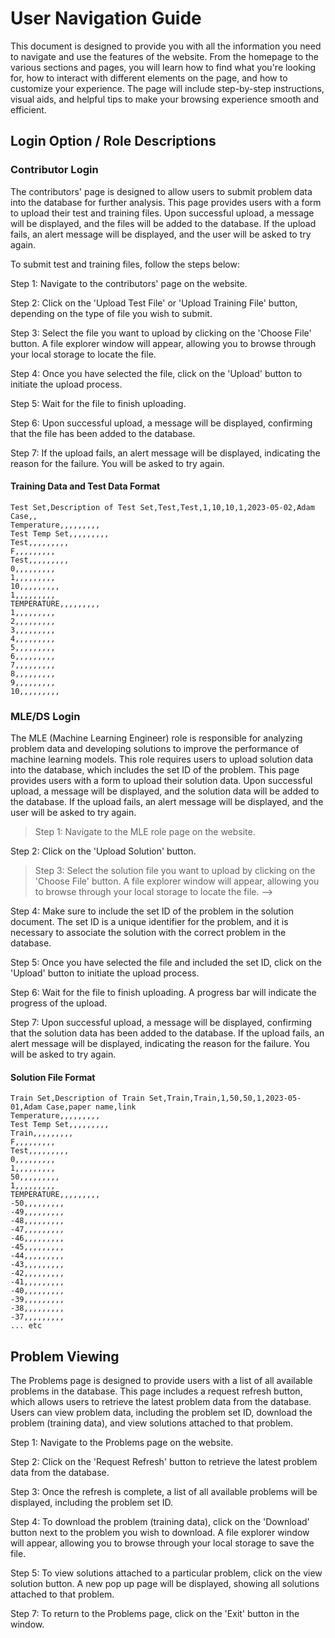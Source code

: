 # User Navigation Guide
This document is designed to provide you with all the information you need to navigate and use the features of the website. From the homepage to the various sections and pages, you will learn how to find what you're looking for, how to interact with different elements on the page, and how to customize your experience. The page will include step-by-step instructions, visual aids, and helpful tips to make your browsing experience smooth and efficient.
## Login Option / Role Descriptions

### Contributor Login
The contributors' page is designed to allow users to submit problem data into the database for further analysis. This page provides users with a form to upload their test and training files. Upon successful upload, a message will be displayed, and the files will be added to the database. If the upload fails, an alert message will be displayed, and the user will be asked to try again.

To submit test and training files, follow the steps below:

Step 1: Navigate to the contributors' page on the website.

Step 2: Click on the 'Upload Test File' or 'Upload Training File' button, depending on the type of file you wish to submit.

Step 3: Select the file you want to upload by clicking on the 'Choose File' button. A file explorer window will appear, allowing you to browse through your local storage to locate the file.

Step 4: Once you have selected the file, click on the 'Upload' button to initiate the upload process.

Step 5: Wait for the file to finish uploading. 

Step 6: Upon successful upload, a message will be displayed, confirming that the file has been added to the database.

Step 7: If the upload fails, an alert message will be displayed, indicating the reason for the failure. You will be asked to try again.

#### Training Data and Test Data Format 
```
Test Set,Description of Test Set,Test,Test,1,10,10,1,2023-05-02,Adam Case,,
Temperature,,,,,,,,,
Test Temp Set,,,,,,,,,
Test,,,,,,,,,
F,,,,,,,,,
Test,,,,,,,,,
0,,,,,,,,,
1,,,,,,,,,
10,,,,,,,,,
1,,,,,,,,,
TEMPERATURE,,,,,,,,,
1,,,,,,,,,
2,,,,,,,,,
3,,,,,,,,,
4,,,,,,,,,
5,,,,,,,,,
6,,,,,,,,,
7,,,,,,,,,
8,,,,,,,,,
9,,,,,,,,,
10,,,,,,,,,
```

### MLE/DS Login
The MLE (Machine Learning Engineer) role is responsible for analyzing problem data and developing solutions to improve the performance of machine learning models. This role requires users to upload solution data into the database, which includes the set ID of the problem. This page provides users with a form to upload their solution data. Upon successful upload, a message will be displayed, and the solution data will be added to the database. If the upload fails, an alert message will be displayed, and the user will be asked to try again.

> Step 1: Navigate to the MLE role page on the website.

Step 2: Click on the 'Upload Solution' button.

> Step 3: Select the solution file you want to upload by clicking on the 'Choose File' button. A file explorer window will appear, allowing you to browse through your local storage to locate the file. -->

Step 4: Make sure to include the set ID of the problem in the solution document. The set ID is a unique identifier for the problem, and it is necessary to associate the solution with the correct problem in the database.

Step 5: Once you have selected the file and included the set ID, click on the 'Upload' button to initiate the upload process.

Step 6: Wait for the file to finish uploading. A progress bar will indicate the progress of the upload.

Step 7: Upon successful upload, a message will be displayed, confirming that the solution data has been added to the database. If the upload fails, an alert message will be displayed, indicating the reason for the failure. You will be asked to try again.

#### Solution File Format
```
Train Set,Description of Train Set,Train,Train,1,50,50,1,2023-05-01,Adam Case,paper name,link
Temperature,,,,,,,,,
Test Temp Set,,,,,,,,,
Train,,,,,,,,,
F,,,,,,,,,
Test,,,,,,,,,
0,,,,,,,,,
1,,,,,,,,,
50,,,,,,,,,
1,,,,,,,,,
TEMPERATURE,,,,,,,,,
-50,,,,,,,,,
-49,,,,,,,,,
-48,,,,,,,,,
-47,,,,,,,,,
-46,,,,,,,,,
-45,,,,,,,,,
-44,,,,,,,,,
-43,,,,,,,,,
-42,,,,,,,,,
-41,,,,,,,,,
-40,,,,,,,,,
-39,,,,,,,,,
-38,,,,,,,,,
-37,,,,,,,,,
... etc
```

## Problem Viewing 
The Problems page is designed to provide users with a list of all available problems in the database. This page includes a request refresh button, which allows users to retrieve the latest problem data from the database. Users can view problem data, including the problem set ID, download the problem (training data), and view solutions attached to that problem.

Step 1: Navigate to the Problems page on the website.

Step 2: Click on the 'Request Refresh' button to retrieve the latest problem data from the database. 

Step 3: Once the refresh is complete, a list of all available problems will be displayed, including the problem set ID.

Step 4: To download the problem (training data), click on the 'Download' button next to the problem you wish to download. A file explorer window will appear, allowing you to browse through your local storage to save the file.

Step 5: To view solutions attached to a particular problem, click on the view solution button. A new pop up page will be displayed, showing all solutions attached to that problem. 

Step 7: To return to the Problems page, click on the 'Exit' button in the window.







